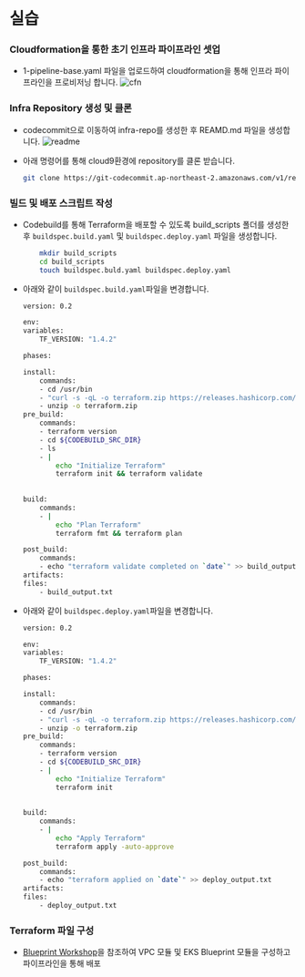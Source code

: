 # 실습

### Cloudformation을 통한 초기 인프라 파이프라인 셋업
- 1-pipeline-base.yaml 파일을 업로드하여 cloudformation을 통해 인프라 파이프라인을 프로비저닝 합니다.
![cfn](https://user-images.githubusercontent.com/47220755/230453573-434c575d-8516-482a-ad77-06d170b2553b.png)


### Infra Repository 생성 및 클론
- codecommit으로 이동하여 infra-repo를 생성한 후 REAMD.md 파일을 생성합니다.
![readme](https://user-images.githubusercontent.com/47220755/230453241-3009a255-cf0e-41b5-ad33-52461b9cefc8.png)

- 아래 명령어를 통해 cloud9환경에 repository를 클론 받습니다.
    ```bash
    git clone https://git-codecommit.ap-northeast-2.amazonaws.com/v1/repos/infra-repo
    ```

### 빌드 및 배포 스크립트 작성
- Codebuild를 통해 Terraform을 배포할 수 있도록 build_scripts 폴더를 생성한 후 `buildspec.build.yaml` 및 `buildspec.deploy.yaml` 파일을 생성합니다.
    ```bash
        mkdir build_scripts
        cd build_scripts
        touch buildspec.buld.yaml buildspec.deploy.yaml
    ```
- 아래와 같이 `buildspec.build.yaml`파일을 변경합니다.
    ```bash
    version: 0.2

    env:
    variables:
        TF_VERSION: "1.4.2"

    phases:

    install:
        commands:
        - cd /usr/bin
        - "curl -s -qL -o terraform.zip https://releases.hashicorp.com/terraform/${TF_VERSION}/terraform_${TF_VERSION}_linux_amd64.zip"
        - unzip -o terraform.zip
    pre_build:
        commands:
        - terraform version
        - cd ${CODEBUILD_SRC_DIR}
        - ls
        - |
            echo "Initialize Terraform"
            terraform init && terraform validate
            
        
    build:
        commands:
        - |
            echo "Plan Terraform"
            terraform fmt && terraform plan

    post_build:
        commands:
        - echo "terraform validate completed on `date`" >> build_output.txt
    artifacts:
    files:
        - build_output.txt
    ```


- 아래와 같이 `buildspec.deploy.yaml`파일을 변경합니다.

    ```bash
    version: 0.2

    env:
    variables:
        TF_VERSION: "1.4.2"

    phases:

    install:
        commands:
        - cd /usr/bin
        - "curl -s -qL -o terraform.zip https://releases.hashicorp.com/terraform/${TF_VERSION}/terraform_${TF_VERSION}_linux_amd64.zip"
        - unzip -o terraform.zip
    pre_build:
        commands:
        - terraform version
        - cd ${CODEBUILD_SRC_DIR}
        - |
            echo "Initialize Terraform"
            terraform init
            
        
    build:
        commands:
        - |
            echo "Apply Terraform"
            terraform apply -auto-approve

    post_build:
        commands:
        - echo "terraform applied on `date`" >> deploy_output.txt
    artifacts:
    files:
        - deploy_output.txt
    ```

### Terraform 파일 구성
- [Blueprint Workshop](https://catalog.us-east-1.prod.workshops.aws/workshops/d2b662ae-e9d7-4b31-b68b-64ade19d5dcc/en-US/030-provision-eks-cluster/1-create-a-terraform-project)을 참조하여 VPC 모듈 및 EKS Blueprint 모듈을 구성하고 파이프라인을 통해 배포